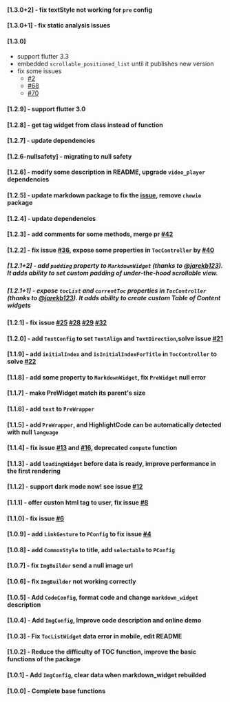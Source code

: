#### [1.3.0+2] - fix textStyle not working for `pre` config 

#### [1.3.0+1] - fix static analysis issues

#### [1.3.0]
- support flutter 3.3
- embedded `scrollable_positioned_list` until it publishes new version
- fix some issues
    - [#2](https://github.com/asjqkkkk/markdown_widget/issues/2)
    - [#68](https://github.com/asjqkkkk/markdown_widget/issues/68)
    - [#70](https://github.com/asjqkkkk/markdown_widget/issues/70)

#### [1.2.9] - support flutter 3.0

#### [1.2.8] - get tag widget from class instead of function

#### [1.2.7] - update dependencies

#### [1.2.6-nullsafety] - migrating to null safety

#### [1.2.6] - modify some description in README, upgrade `video_player` dependencies

#### [1.2.5] - update markdown package to fix the [issue](https://github.com/dart-lang/markdown/issues/300), remove `chewie` package

#### [1.2.4] - update dependencies

#### [1.2.3] - add comments for some methods, merge pr [#42](https://github.com/asjqkkkk/markdown_widget/pull/42)

#### [1.2.2] - fix issue [#36](https://github.com/asjqkkkk/markdown_widget/issues/36), expose some properties in `TocController` by [#40](https://github.com/asjqkkkk/markdown_widget/pull/40)

##### [1.2.1+2] - add `padding` property to `MarkdownWidget` (thanks to @[jarekb123](https://github.com/jarekb123)). It adds ability to set custom padding of under-the-hood scrollable view.

##### [1.2.1+1] - expose `tocList` and `currentToc` properties in `TocController` (thanks to @[jarekb123](https://github.com/jarekb123)). It adds ability to create custom Table of Content widgets

#### [1.2.1] -  fix issue [#25](https://github.com/asjqkkkk/markdown_widget/issues/25) [#28](https://github.com/asjqkkkk/markdown_widget/issues/28) [#29](https://github.com/asjqkkkk/markdown_widget/issues/29) [#32](https://github.com/asjqkkkk/markdown_widget/issues/32)

#### [1.2.0] -  add `TextConfig` to set `TextAlign` and `TextDirection`,solve issue [#21](https://github.com/asjqkkkk/markdown_widget/issues/21)

#### [1.1.9] -  add `initialIndex` and `isInitialIndexForTitle` in `TocController` to solve [#22](https://github.com/asjqkkkk/markdown_widget/issues/22)

#### [1.1.8] -  add some property to `MarkdownWidget`, fix `PreWidget` null error

#### [1.1.7] -  make PreWidget match its parent's size

#### [1.1.6] -  add `text` to `PreWrapper`

#### [1.1.5] -  add `PreWrapper`, and **HighlightCode** can be automatically detected with null `language`

#### [1.1.4] - fix issue [#13](https://github.com/asjqkkkk/markdown_widget/issues/13) and [#16](https://github.com/asjqkkkk/markdown_widget/issues/16), deprecated `compute` function

#### [1.1.3] - add `loadingWidget` before data is ready, improve performance in the first rendering

#### [1.1.2] - support dark mode now! see issue [#12](https://github.com/asjqkkkk/markdown_widget/issues/12)

#### [1.1.1] - offer custon html tag to user, fix issue [#8](https://github.com/asjqkkkk/markdown_widget/issues/8)

#### [1.1.0] - fix issue [#6](https://github.com/asjqkkkk/markdown_widget/issues/6)

#### [1.0.9] - add `LinkGesture` to  `PConfig` to fix issue [#4](https://github.com/asjqkkkk/markdown_widget/issues/4)

#### [1.0.8] - add `CommonStyle` to title, add `selectable` to `PConfig`

#### [1.0.7] - fix `ImgBuilder` send a null image url

#### [1.0.6] - fix `ImgBuilder` not working correctly

#### [1.0.5] - Add `CodeConfig`, format code and change `markdown_widget` description

#### [1.0.4] - Add `ImgConfig`, Improve code description and online demo

#### [1.0.3] - Fix `TocListWidget` data error in mobile, edit README

#### [1.0.2] - Reduce the difficulty of TOC function, improve the basic functions of the package

#### [1.0.1] - Add `ImgConfig`, clear data when markdown_widget rebuilded

#### [1.0.0] - Complete base functions
